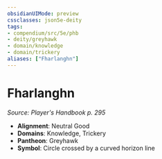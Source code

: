 ```yaml
---
obsidianUIMode: preview
cssclasses: json5e-deity
tags:
- compendium/src/5e/phb
- deity/greyhawk
- domain/knowledge
- domain/trickery
aliases: ["Fharlanghn"]
---
```

# Fharlanghn
*Source: Player's Handbook p. 295* 

- **Alignment**: Neutral Good
- **Domains**: Knowledge, Trickery
- **Pantheon**: Greyhawk
- **Symbol**: Circle crossed by a curved horizon line